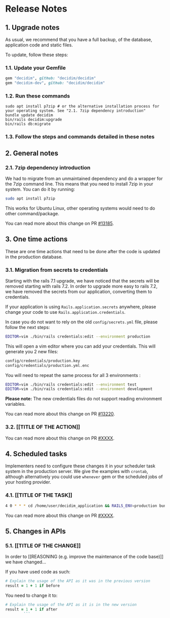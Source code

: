 # Release Notes

## 1. Upgrade notes

As usual, we recommend that you have a full backup, of the database, application code and static files.

To update, follow these steps:

### 1.1. Update your Gemfile

```ruby
gem "decidim", github: "decidim/decidim"
gem "decidim-dev", github: "decidim/decidim"
```

### 1.2. Run these commands

```console
sudo apt install p7zip # or the alternative installation process for your operating system. See "2.1. 7zip dependency introduction"
bundle update decidim
bin/rails decidim:upgrade
bin/rails db:migrate
```

### 1.3. Follow the steps and commands detailed in these notes

## 2. General notes

### 2.1. 7zip dependency introduction

We had to migrate from an unmaintained dependency and do a wrapper for the 7zip command line. This means that you need to install 7zip in your system. You can do it by running:

```bash
sudo apt install p7zip
```

This works for Ubuntu Linux, other operating systems would need to do other command/package.

You can read more about this change on PR [#13185](https://github.com/decidim/decidim/pull/13185).

## 3. One time actions

These are one time actions that need to be done after the code is updated in the production database.

### 3.1. Migration from secrets to credentials

Starting with the rails 7.1 upgrade, we have noticed that the secrets will be removed starting with rails 7.2. In order to upgrade more easy to rails 7.2, we have removed the secrets from our application, converting them to credentials.

If your application is using `Rails.application.secrets` anywhere, please change your code to use `Rails.application.credentials`.

In case you do not want to rely on the old `config/secrets.yml` file, please follow the next steps:

```bash
EDITOR=vim ./bin/rails credentials:edit --environment production
```

This will open a vim editor where you can add your credentials. This will generate you 2 new files:

```bash
config/credentials/production.key
config/credentials/production.yml.enc
```

You will need to repeat the same process for all 3 environments :
```bash
EDITOR=vim ./bin/rails credentials:edit --environment test
EDITOR=vim ./bin/rails credentials:edit --environment development
```

**Please note:** The new credentials files do not support reading environment variables.

You can read more about this change on PR [#13220](https://github.com/decidim/decidim/pull/13220).

### 3.2. [[TITLE OF THE ACTION]]

You can read more about this change on PR [#XXXX](https://github.com/decidim/decidim/pull/XXXX).

## 4. Scheduled tasks

Implementers need to configure these changes it in your scheduler task system in the production server. We give the examples
with `crontab`, although alternatively you could use `whenever` gem or the scheduled jobs of your hosting provider.

### 4.1. [[TITLE OF THE TASK]]

```bash
4 0 * * * cd /home/user/decidim_application && RAILS_ENV=production bundle exec rails decidim:TASK
```

You can read more about this change on PR [#XXXX](https://github.com/decidim/decidim/pull/XXXX).

## 5. Changes in APIs

### 5.1. [[TITLE OF THE CHANGE]]

In order to [[REASONING (e.g. improve the maintenance of the code base)]] we have changed...

If you have used code as such:

```ruby
# Explain the usage of the API as it was in the previous version
result = 1 + 1 if before
```

You need to change it to:

```ruby
# Explain the usage of the API as it is in the new version
result = 1 + 1 if after
        ```
